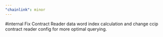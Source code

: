 ```yaml
---
"chainlink": minor
---
```


#internal Fix Contract Reader data word index calculation and change ccip contract reader config for more optimal querying.
